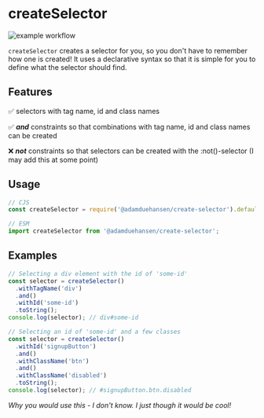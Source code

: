 # createSelector
![example workflow](https://github.com/Adamduehansen/createSelector/actions/workflows/node.js.yml/badge.svg)

`createSelector` creates a selector for you, so you don't have to remember how one is created! It uses a declarative syntax so that it is simple for you to define what the selector should find.

## Features
✅ selectors with tag name, id and class names

✅ ***and*** constraints so that combinations with tag name, id and class names can be created

❌ ***not*** constraints so that selectors can be created with the :not()-selector (I may add this at some point)

## Usage

```javascript
// CJS
const createSelector = require('@adamduehansen/create-selector').default;

// ESM
import createSelector from '@adamduehansen/create-selector';
```

## Examples

```javascript
// Selecting a div element with the id of 'some-id'
const selector = createSelector()
  .withTagName('div')
  .and()
  .withId('some-id')
  .toString();
console.log(selector); // div#some-id

// Selecting an id of 'some-id' and a few classes
const selector = createSelector()
  .withId('signupButton')
  .and()
  .withClassName('btn')
  .and()
  .withClassName('disabled')
  .toString();
console.log(selector); // #signupButton.btn.disabled
```

*Why you would use this - I don't know. I just though it would be cool!*